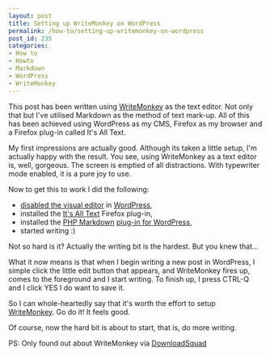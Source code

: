 ```yaml
---
layout: post
title: Setting up WriteMonkey on WordPress
permalink: /how-to/setting-up-writemonkey-on-wordpress
post_id: 235
categories:
- How to
- Howto
- Markdown
- WordPress
- WriteMonkey
---
```


This post has been written using [WriteMonkey](http://writemonkey.com/ "Zenware for full screen distraction free writing") as the text editor. Not only that but I've utilised Markdown as the method of text mark-up. All of this has been achieved using WordPress as my CMS, Firefox as my browser and a Firefox plug-in called It's All Text.

My first impressions are actually good. Although its taken a little setup, I'm actually happy with the result. You see, using WriteMonkey as a text editor is, well, gorgeous. The screen is emptied of all distractions. With typewriter mode enabled, it is a pure joy to use.

Now to get this to work I did the following:

+ [disabled the visual editor](http://digwp.com/2010/06/blogging-in-markdown/ "Article by Chris Coyier on blogging in WordPress with Markdown") in [WordPress](http://wordpress.org "The official WordPress site"),
+ installed the [It's All Text](https://addons.mozilla.org/en-US/firefox/addon/4125/contribute/roadblock/?src=addondetail "Firefox add-on page for It's All Text") Firefox plug-in,
+ installed the [PHP Markdown](http://michelf.com/projects/php-markdown/ "Download page for PHP Markdown") [plug-in for WordPress](http://wordpress.org/support/topic/160189 "Help getting Markdown working in WordPress"),
+ started writing :)

Not so hard is it? Actually the writing bit is the hardest. But you knew that...

What it now means is that when I begin writing a new post in WordPress, I simple click the little edit button that appears, and WriteMonkey fires up, comes to the foreground and I start writing. To finish up, I press CTRL-Q and I click YES I do want to save it.

So I can whole-heartedly say that it's worth the effort to setup [WriteMonkey](http://writemonkey.com/ "Zenware for full screen distraction free writing"). Go do it! It feels good.

Of course, now the hard bit is about to start, that is, do more writing.

PS: Only found out about WriteMonkey via [DownloadSquad](http://www.downloadsquad.com/2010/07/23/writemonkey-0-9-9-0-final-version-released-full-screen-text-lov/ "These guys are on the bleeding edge of shiny")
